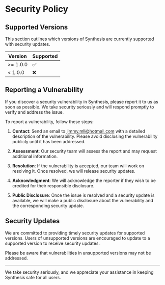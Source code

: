 # Security Policy

## Supported Versions

This section outlines which versions of Synthesis are currently supported with security updates.

| Version | Supported          |
| ------- | ------------------ |
| >= 1.0.0   | :white_check_mark: |
| < 1.0.0   | :x:                |

## Reporting a Vulnerability

If you discover a security vulnerability in Synthesis, please report it to us as soon as possible. We take security seriously and will respond promptly to verify and address the issue.

To report a vulnerability, follow these steps:

1. **Contact**: Send an email to [jimmy.mll@hotmail.com](mailto:jimmy.mll@hotmail.com) with a detailed description of the vulnerability. Please avoid disclosing the vulnerability publicly until it has been addressed.

2. **Assessment**: Our security team will assess the report and may request additional information.

3. **Resolution**: If the vulnerability is accepted, our team will work on resolving it. Once resolved, we will release security updates.

4. **Acknowledgment**: We will acknowledge the reporter if they wish to be credited for their responsible disclosure.

5. **Public Disclosure**: Once the issue is resolved and a security update is available, we will make a public disclosure about the vulnerability and the corresponding security update.

## Security Updates

We are committed to providing timely security updates for supported versions. Users of unsupported versions are encouraged to update to a supported version to receive security updates.

Please be aware that vulnerabilities in unsupported versions may not be addressed.

---

We take security seriously, and we appreciate your assistance in keeping Synthesis safe for all users.
